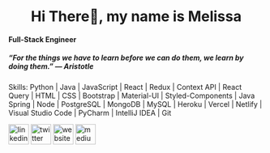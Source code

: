 <h1 align="center"> Hi There👋, my name is Melissa </h1>

#### Full-Stack Engineer

##### “For the things we have to learn before we can do them, we learn by doing them.” ― Aristotle

Skills: Python | Java | JavaScript | React | Redux | Context API | React Query | HTML | CSS | Bootstrap | Material-UI | Styled-Components | Java Spring | Node  | PostgreSQL | MongoDB | MySQL | Heroku | Vercel | Netlify | Visual Studio Code | PyCharm | IntelliJ IDEA | Git



[<img src='https://cdn.jsdelivr.net/npm/simple-icons@3.0.1/icons/linkedin.svg' alt='linkedin' height='40'>](https://www.linkedin.com/in/https://www.linkedin.com/in/melissa-cela//)  [<img src='https://cdn.jsdelivr.net/npm/simple-icons@3.0.1/icons/twitter.svg' alt='twitter' height='40'>](https://twitter.com/https://twitter.com/melissa_cela)  [<img src='https://cdn.jsdelivr.net/npm/simple-icons@3.0.1/icons/icloud.svg' alt='website' height='40'>](melissa-nicole.me)  [<img src='https://cdn.jsdelivr.net/npm/simple-icons@3.0.1/icons/medium.svg' alt='medium' height='40'>](https://melissacela.medium.com/)  

